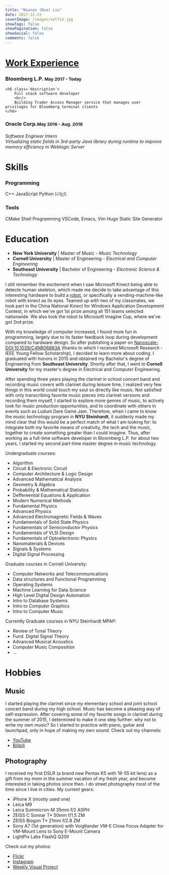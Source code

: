 ```yaml
---
title: "Nianze (Nzo) Liu"
date: 2017-12-23
coverImage: /images/selfie.jpg
showTags: false
showPagination: false
showSocial: false
comments: false
---
```


<div id="loader-wrapper">
    <div id="loader"></div>
    <div class="loader-section section-left"></div>
    <div class="loader-section section-right"></div>
</div>

# [Work Experience](https://drive.google.com/file/d/1uNEZZE2rUJP2sUzg5x-zMvOvMyvzuAhY/view?usp=sharing)

<div class='display-card experience-card'>
    <h3 class='company'>Bloomberg L.P. <small class='dates'>May 2017 - Today</small></h3>

    <h6 class='description'>
        Full stack software developer
        <br/>
        Building Trader Access Manager service that manages user privileges for Bloomberg terminal clients
    </h6>
</div>

<div class='display-card experience-card'>
    <h3 class='company'>Oracle Corp.<small class='dates'>May 2016 - Aug. 2016</small></h3>
    <h6 class='description'>
        Software Engineer Intern<br/>
        Virtualizing static fields in 3rd-party Java library during runtime to improve memory efficiency in Weblogic Server
    </h6>
</div>

# Skills

<div class='display-card skills'>
    <h3 class='skill-category'>Programming</h3>
    <span class='tooltip--top' data-tooltip='My primary programming language.'>C++</span>
    <span>JavaScript</span>
    <span>Python</span>
    <span class='texthtml' style="font-family: 'CMU Serif', cmr10, LMRoman10-Regular, 'Latin Modern Math', 'Nimbus Roman No9 L', 'Times New Roman', Times, serif;">L<span style="text-transform: uppercase; font-size: 0.75em; vertical-align: 0.25em; margin-left: -0.36em; margin-right: -0.15em; line-height: 1ex;">a</span>T<span style="text-transform: uppercase; vertical-align: -0.5ex; margin-left: -0.1667em; margin-right: -0.125em; line-height: 1ex;">e</span>X</span>
</div>

<div class='display-card skills'>
    <h3 class='skill-category'>Tools</h3>
    <span>CMake</span>
    <span>Shell Programming</span>
    <span class='tooltip--top' data-tooltip='No bias. They all are great editors.'>VSCode, Emacs, Vim</span>
    <span class='tooltip--top' data-tooltip="Tool I used to built this website">Hugo Static Site Generator</span>
</div>

# Education

- **New York University**
| Master of Music - _Music Technology_
- **Cornell University**
| Master of Engineering - _Electrical and Computer Engineering_
- **Southeast University**
| Bachelor of Engineering - _Electronic Science & Technology_

I still remember the excitement when I saw Microsoft Kinect being able to detecte human skeleton, which made me decide to take advantage of this interesting hardware to build a [robot](https://youtu.be/Y7ey0uSVP0o), or specifically a vending-machine-like robot with kinect as its eyes. Teamed up with two of my classmates, we took part in the China National Kinect for Windows Application Development Contest, in which we've got 1st prize among all 151 teams selected nationwide. We also took the robot to Microsoft Imagine Cup, where we've got 2nd prize.

With my knowledge of computer increased, I found more fun in programming, largely due to its faster feedback loop during development compared to hardware design. So after publishing a paper on [Nanoscale-DOI:10.1039/C4NR06883A](http://pubs.rsc.org/en/content/articlelanding/2015/nr/c4nr06883a#!divAbstract) (thanks to which I received Microsoft Research - IEEE Young Fellow Scholarship), I decided to learn more about coding. I graduated with honors in 2015 and obtained my Bachelor's degree of Engineering from **Southeast University**. Shortly after that, I went to **Cornell University** for my master's degree in Electrical and Computer Engineering.

After spending three years playing the clarinet in school concert band and recording music covers with clarinet during leisure time, I realized very few things in this world could touch my soul so directly like music. Not satisfied with only transcribing favorite music pieces into clarinet versions and recording them myself, I started to explore more genres of music, to actively look for music production opportunities, and to coordinate with others in events such as Ludum Dare Game Jam. Therefore, when I came to know the music technology program in **NYU Steinhardt**, it suddenly made my mind clear that this would be a perfect match of what I am looking for: to integrate both my favorite means of creativity, the tech and the music, together to create something greater than I could imagine. Thus, after working as a full-time software developer in Bloomberg L.P. for about two years, I started my second part-time master degree in music technology.

Undergraduate courses:

* Algorithm
* Circuit & Electronic Circuit
* Computer Architecture & Logic Design
* Advanced Mathematical Analysis
* Geometry & Algebra
* Probability & Mathematical Statistics
* Deffereential Equations & Application
* Modern Numerical Methods
* Fundamental Physics
* Advanced Physics
* Advanced Electromagnetic Fields & Waves
* Fundamentals of Solid State Physics
* Fundamentals of Semiconductor Physics
* Fundamentals of VLSI Design
* Fundamentals of Optoelectronic Physics
* Nanomaterials & Devices
* Signals & Systems
* Digital Signal Processing

Graduate courses in Cornell University:

* Computer Networks and Telecommunications
* Data structures and Functional Programming
* Operating Systems
* Machine Learning for Data Science
* High Level Digital Design Automation
* Intro to Database Systems
* Intro to Computer Graphics
* Intro to Computer Music

Currently Graduate courses in NYU Steinhardt MPAP:

* Review of Tonal Theory
* Fund. Digital Signal Theory
* Advanced Musical Acoustics
* Computer Music Composition
* ...

# Hobbies

## Music

I started playing the clarinet since my elementary school and joint school concert band during my high school. Music has become a pleasing way of self-expression. After covering some of my favorite songs in clarinet during the summer of 2015, I determined to make it one step further: why not to write my own music? So I started to practice with piano, guitar and launchpad, only in hope of making my own sound. Check out my channels:

* [YouTube](https://www.youtube.com/user/daoxinzhishui/)
* [Bilibili](https://space.bilibili.com/2844586/)

## Photography

I received my first DSLR (a brand new Pentax K5 with 18-55 kit lens) as a gift from my mom in the summer vacation of my fresh year, and become interested in taking photos since then. I do street photography most of the time since I live in cities. My current gears:

* iPhone X (mostly used one)
* Leica M9
* Leica Summicron-M 35mm f/2 ASPH
* ZEISS C Sonnar T* 50mm f/1.5 ZM
* ZEISS Biogon T* 21mm f/2.8 ZM
* Sony A7 (1st generation) with Voigtlander VM-E Close Focus Adapter for VM-Mount Lens to Sony E-Mount Camera
* LightPix Labs FlashQ Q20II

Check out my photos:

* [Flickr](https://www.flickr.com/photos/129774362@N07/)
* [Instagram](https://www.instagram.com/eznain/)
* [Weekly Visual Project](http://nianze.tk/categories/visual/)
